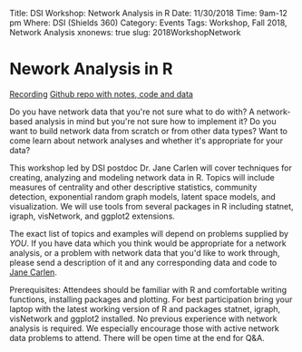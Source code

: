 Title: DSI Workshop: Network Analysis in R
Date: 11/30/2018
Time: 9am-12 pm
Where: DSI (Shields 360)
Category: Events
Tags: Workshop, Fall 2018, Network Analysis
xnonews: true
slug: 2018WorkshopNetwork

#  Nework Analysis in R

[Recording](https://youtu.be/H6IkFnykX1s)
[Github repo with notes, code and data](https://github.com/jcarlen/network_analysis_in_R)

Do you have network data that you're not sure what to do with? A network-based analysis in mind but you're not sure how to implement it? Do you want to build network data from scratch or from other data types? Want to come learn about network analyses and whether it's appropriate for your data?

This workshop led by DSI postdoc Dr. Jane Carlen will cover techniques for creating, analyzing and modeling network data in R. Topics will include measures of centrality and other descriptive statistics, community detection, exponential random graph models, latent space models, and visualization.  We will use tools from several packages in R including statnet, igraph, visNetwork, and ggplot2 extensions.

The exact list of topics and examples will depend on problems supplied by *YOU*. If you have data which you think would be appropriate for a network analysis, or a problem with network data that you'd like to work through, please send a description of it and any corresponding data and code to [Jane Carlen](mailto:jacarlen@ucdavis.edu).

Prerequisites: Attendees should be familiar with R and comfortable writing functions, installing packages and plotting. For best participation bring your laptop with the latest working version of R and packages statnet, igraph, visNetwork and ggplot2 installed. No previous experience with network analysis is required. We especially encourage those with active network data problems to attend. There will be open time at the end for Q&A.